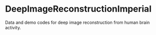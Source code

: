 # DeepImageReconstructionImperial
Data and demo codes for deep image reconstruction from human brain activity.
